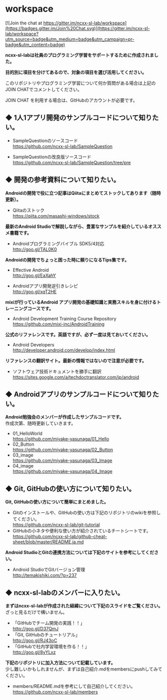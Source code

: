 # workspace

[![Join the chat at https://gitter.im/ncxx-sl-lab/workspace](https://badges.gitter.im/Join%20Chat.svg)](https://gitter.im/ncxx-sl-lab/workspace?utm_source=badge&utm_medium=badge&utm_campaign=pr-badge&utm_content=badge)

**ncxx-sl-labは社員のプログラミング学習をサポートするために作成されました。**

**目的別に項目を分けてあるので、対象の項目を選び活用してください。**

このリポジトリやプログラミング学習について何か質問がある場合は上記のJOIN CHATでコメントしてください。

JOIN CHAT を利用する場合は、GitHubのアカウントが必要です。

## ◆ 1人1アプリ開発のサンプルコードについて知りたい。
- SampleQuestionのソースコード  
https://github.com/ncxx-sl-lab/SampleQuestion

- SampleQuestionの改良版ソースコード  
https://github.com/ncxx-sl-lab/SampleQuestion/tree/pre  

## ◆ 開発の参考資料について知りたい。

**Androidの開発で役に立つ記事はQiitaにまとめてストックしてあります（随時更新）。**
- Qiitaのストック  
https://qiita.com/masashi-windows/stock

**最新のAndroid Studioで解説しながら、豊富なサンプルを紹介しているオススメ書籍です。**
- Androidプログラミングバイブル SDK5/4対応  
http://goo.gl/TAL0K0

**Androidの開発でちょっと困った時に頼りになるTips集です。**
- Effective Android   
http://goo.gl/EaXahY  

- Androidアプリ開発逆引きレシピ  
http://goo.gl/xqT2HE  

**mixiが行っているAndroid アプリ開発の基礎知識と実務スキルを身に付けるトレーニングコースです。**
- Android Development Training Course Repository  
https://github.com/mixi-inc/AndroidTraining

**公式のリファレンスです。英語ですが、必ず一度は見ておいてください。**
- Android Developers   
http://developer.android.com/develop/index.html

**リファレンスの翻訳サイト。最新の情報ではないので注意が必要です。**
- ソフトウェア技術ドキュメントを勝手に翻訳  
https://sites.google.com/a/techdoctranslator.com/jp/android

## ◆ Androidアプリのサンプルコードについて知りたい。
**Android勉強会のメンバーが作成したサンプルコードです。**  
作成次第、随時更新していきます。
- 01_HelloWorld  
https://github.com/miyake-yasunaga/01_Hello
- 02_Button  
https://github.com/miyake-yasunaga/02_Button
- 03_image  
https://github.com/miyake-yasunaga/03_Image
- 04_image  
https://github.com/miyake-yasunaga/04_Image


## ◆ Git, GitHubの使い方について知りたい。
**Git, GitHubの使い方について簡単にまとめました。** 

- Gitのインストールや、GitHubの使い方は下記のリポジトリのwikiを参照してください。  
https://github.com/ncxx-sl-lab/git-tutorial
- GitHubの小ネタや便利な使い方が紹介されているチートシートです。  
https://github.com/ncxx-sl-lab/github-cheat-sheet/blob/master/README.ja.md

**Android StudioとGitの連携方法については下記のサイトを参考にしてください。**

- Android StudioでGitバージョン管理  
http://temakishiki.com/?p=237


## ◆ ncxx-sl-labのメンバーに入りたい。
**まずはncxx-sl-labが作成された経緯について下記のスライドをご覧ください。**  
ざっと見るだけで構いません。
- 「GitHubでチーム開発の実践！！」  
http://goo.gl/D37QmJ
- 「Git, GitHubのチュートリアル」  
http://goo.gl/RJ43oC
- 「GitHubで社内学習環境を作る！！」  
http://goo.gl/8yYLxz

**下記のリポジトリに加入方法について記載しています。**  
少し難しいかもしれませんが、まずは自己紹介.mdをmembersにpushしてみてください。

- members/README.mdを参考にして自己紹介してください。  
https://github.com/ncxx-sl-lab/members
